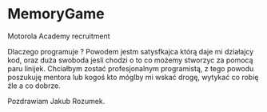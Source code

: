 # MemoryGame
Motorola Academy recruitment

Dlaczego programuje ? Powodem jestm satysfkajca którą daje mi działajcy kod, oraz duża swoboda jesli chodzi o to co możemy stworzyc za pomocą paru linijek.
Chciałbym zostać profesjonalnym programistą, z tego powodu poszukuję mentora lub kogoś kto móglby mi wskać drogę, wytykać co robię źle a co dobrze.

Pozdrawiam Jakub Rozumek.
